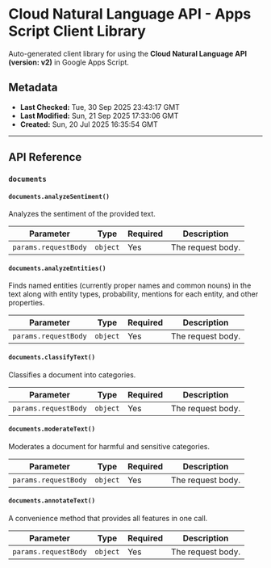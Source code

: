# Cloud Natural Language API - Apps Script Client Library

Auto-generated client library for using the **Cloud Natural Language API (version: v2)** in Google Apps Script.

## Metadata

- **Last Checked:** Tue, 30 Sep 2025 23:43:17 GMT
- **Last Modified:** Sun, 21 Sep 2025 17:33:06 GMT
- **Created:** Sun, 20 Jul 2025 16:35:54 GMT



---

## API Reference

### `documents`

#### `documents.analyzeSentiment()`

Analyzes the sentiment of the provided text.

| Parameter | Type | Required | Description |
|---|---|---|---|
| `params.requestBody` | `object` | Yes | The request body. |

#### `documents.analyzeEntities()`

Finds named entities (currently proper names and common nouns) in the text along with entity types, probability, mentions for each entity, and other properties.

| Parameter | Type | Required | Description |
|---|---|---|---|
| `params.requestBody` | `object` | Yes | The request body. |

#### `documents.classifyText()`

Classifies a document into categories.

| Parameter | Type | Required | Description |
|---|---|---|---|
| `params.requestBody` | `object` | Yes | The request body. |

#### `documents.moderateText()`

Moderates a document for harmful and sensitive categories.

| Parameter | Type | Required | Description |
|---|---|---|---|
| `params.requestBody` | `object` | Yes | The request body. |

#### `documents.annotateText()`

A convenience method that provides all features in one call.

| Parameter | Type | Required | Description |
|---|---|---|---|
| `params.requestBody` | `object` | Yes | The request body. |